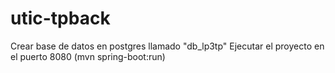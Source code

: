 # utic-tpback
Crear base de datos en postgres llamado "db_lp3tp"
Ejecutar el proyecto en el puerto 8080 (mvn spring-boot:run)
